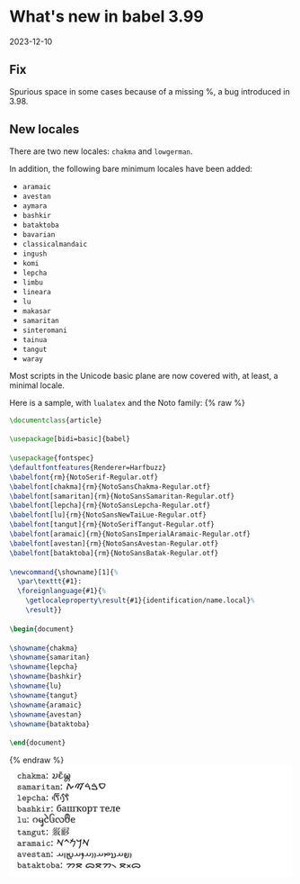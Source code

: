 # What's new in babel 3.99

2023-12-10

## Fix

Spurious space in some cases because of a missing %, a bug introduced
in 3.98.

## New locales

There are two new locales: `chakma` and `lowgerman`.

In addition, the following bare minimum locales have been added:

* `aramaic`
* `avestan`
* `aymara`
* `bashkir`
* `bataktoba`
* `bavarian`
* `classicalmandaic`
* `ingush`
* `komi`
* `lepcha`
* `limbu`
* `lineara`
* `lu`
* `makasar`
* `samaritan`
* `sinteromani`
* `tainua`
* `tangut`
* `waray`

Most scripts in the Unicode basic plane are now covered with, at
least, a minimal locale.

Here is a sample, with `lualatex` and the Noto family:
{% raw  %}
```tex
\documentclass{article}

\usepackage[bidi=basic]{babel}

\usepackage{fontspec}
\defaultfontfeatures{Renderer=Harfbuzz}
\babelfont{rm}{NotoSerif-Regular.otf}
\babelfont[chakma]{rm}{NotoSansChakma-Regular.otf}
\babelfont[samaritan]{rm}{NotoSansSamaritan-Regular.otf}
\babelfont[lepcha]{rm}{NotoSansLepcha-Regular.otf}
\babelfont[lu]{rm}{NotoSansNewTaiLue-Regular.otf}
\babelfont[tangut]{rm}{NotoSerifTangut-Regular.otf}
\babelfont[aramaic]{rm}{NotoSansImperialAramaic-Regular.otf}
\babelfont[avestan]{rm}{NotoSansAvestan-Regular.otf}
\babelfont[bataktoba]{rm}{NotoSansBatak-Regular.otf}

\newcommand{\showname}[1]{%
  \par\texttt{#1}:
  \foreignlanguage{#1}{%
    \getlocaleproperty\result{#1}{identification/name.local}%
    \result}}

\begin{document}

\showname{chakma}
\showname{samaritan}
\showname{lepcha}
\showname{bashkir}
\showname{lu}
\showname{tangut}
\showname{aramaic}
\showname{avestan}
\showname{bataktoba}

\end{document}
```
{% endraw %}
![](../media/avestan-and-others.png)